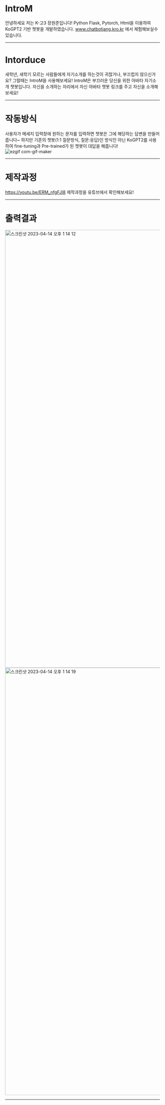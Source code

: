 # IntroM

안녕하세요 저는 K-고3 장원준입니다! 
Python Flask, Pytorch, Html을 이용하여 KoGPT2 기반 챗봇을 개발하였습니다. 
www.chatbotjang.kro.kr 에서 체험해보실수 있습니다.

---
# Intorduce
새학년, 새학기 모르는 사람들에게 자기소개를 하는것이 귀찮거나, 부끄럽지 않으신가요? 
그럴때는 IntroM을 사용해보세요! 
IntroM은 부끄러운 당신을 위한 아바타 자기소개 챗봇입니다. 자신을 소개하는 자리에서 자신 아바타 챗봇 링크를 주고 자신을 소개해 보세요! 


---
# 작동방식
사용자가 메세지 입력창에 원하는 문자를 입력하면 챗봇은 그에 해당하는 답변을 만들어줍니다~
하지만 기존의 챗봇(1:1 질문방식, 질문:응답)인 방식인 아닌 KoGPT2를 사용하여 fine-tuning과 Pre-trained가 된 챗봇이 대답을 해줍니다! 
![ezgif com-gif-maker](https://user-images.githubusercontent.com/41234293/231947551-39f0e7ef-6f5e-402f-8c71-799aa36b2491.gif)


---
# 제작과정
https://youtu.be/ERM_nfgFJI8
제작과정을 유튜브에서 확인해보세요! 

---
# 출력결과

<img width="1422" alt="스크린샷 2023-04-14 오후 1 14 12" src="https://user-images.githubusercontent.com/41234293/231940164-f504063c-8403-4b92-94b9-b1591cce3bf8.png">
<img width="1388" alt="스크린샷 2023-04-14 오후 1 14 19" src="https://user-images.githubusercontent.com/41234293/231946014-ab2821f7-ba80-44b9-988c-b5897c82d3c7.png">


---

